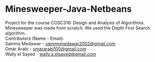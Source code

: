 # Minesweeper-Java-Netbeans  
Project for the course COSC316: Design and Analysis of Algorithms. Minesweeper was made from scratch. We used the Depth First Search algorithm.  
Contributors (Name - Email):  
Sammy Medawar - sammymedawar2002@gmail.com  
Omar Arabi - omararabi100@gmail.com  
Wally el Sayed - wally.a.elsayed@gmail.com   
